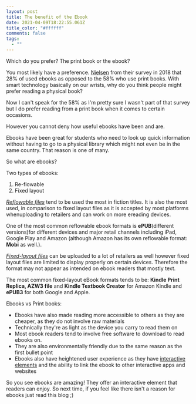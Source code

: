 ```yaml
---
layout: post
title: The benefit of the Ebook
date: 2021-04-09T18:22:55.061Z
title_color: "#ffffff"
comments: false
tags:
  - ""
---
```

Which do you prefer? The print book or the ebook?

You most likely have a preference. [Nielsen](https://nielsenbook.co.uk/wp-content/uploads/sites/4/2020/09/Research_Brochure.pdf) from their survey in 2018 that 28% of used ebooks as opposed to the 58% who use print books. With smart technology basically on our wrists, why do you think people might prefer reading a physical book?

Now I can't speak for the 58% as I'm pretty sure I wasn't part of that survey but I do prefer reading from a print book when it comes to certain occasions. 

However you cannot deny how useful ebooks have been and are.

Ebooks have been great for students who need to look up quick information without having to go to a physical library which might not even be in the same country. That reason is one of many.

So what are ebooks?

Two types of ebooks:

1. Re-flowable
2. Fixed layout

*[Reflowable files](https://ebookpartnership.com/support/knowledge-base/choosing-ebook-format-reflowable-fixed-layout/)* tend to be used the most in fiction titles. It is also the most used, in comparison to fixed layout files as it is accepted by most platforms whenuploading to retailers and can work on more ereading devices.

One of the most common reflowable ebook formats is **ePUB**(different versions)for different devices and major retail channels including iPad, Google Play and Amazon (although Amazon has its own reflowable format: **Mobi** as well.).

*[Fixed-layout files](https://ebookpartnership.com/support/knowledge-base/choosing-ebook-format-reflowable-fixed-layout/)* can be uploaded to a lot of retailers as well however fixed layout files are limited to display properly on certain devices. Therefore the format may not appear as intended on ebook readers that mostly text.

The most common fixed-layout eBook formats tends to be: **Kindle Print Replica, AZW3 file** and **Kindle Textbook Creator** for Amazon Kindle and **ePUB3** for both Google and Apple.

Ebooks vs Print books:

* Ebooks have also made reading more accessible to others as they are cheaper, as they do not involve raw materials
* Technically they're as light as the device you carry to read them on
* Most ebook readers tend to involve free software to download to read ebooks on.
* They are also environmentally friendly due to the same reason as the first bullet point
* Ebooks also have heightened user experience as they have [interactive elements](https://kitaboo.com/top-10-advantages-of-ebooks-over-printed-books/) and the ability to link the ebook to other interactive apps and websites

So you see ebooks are amazing! They offer an interactive element that readers can enjoy. So next time, if you feel like there isn't a reason for ebooks just read this blog ;)